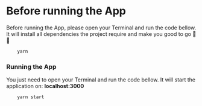 # Before running the App

Before running the App, please open your Terminal and run the code bellow.
It will install all dependencies the project require and make you good to go 🎈🎈

```bash
    yarn
```

### Running the App

You just need to open your Terminal and run the code bellow.
It will start the application on: **localhost:3000**

```bash
    yarn start
```
